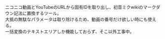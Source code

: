 ニコニコ動画とYouTubeのURLから固有IDを取り出し、初音ミクwikiのマークダウン記法に置換するツール。<br>
大抵の無駄なパラメータは取り除けるため、動画の番号だけ欲しい時にも使える。<br>
一括変換のテキストエリアしか機能しておらず、そこ以外工事中。